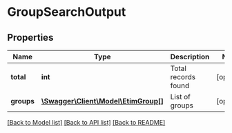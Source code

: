 # GroupSearchOutput

## Properties
Name | Type | Description | Notes
------------ | ------------- | ------------- | -------------
**total** | **int** | Total records found | [optional] 
**groups** | [**\Swagger\Client\Model\EtimGroup[]**](EtimGroup.md) | List of groups | [optional] 

[[Back to Model list]](../../README.md#documentation-for-models) [[Back to API list]](../../README.md#documentation-for-api-endpoints) [[Back to README]](../../README.md)

